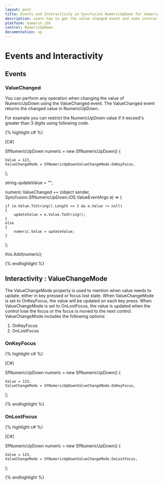 ```yaml
---
layout: post
title: Events and Interactivity in Syncfusion NumericUpDown for Xamarin.iOS
description: Learn how to get the value changed event and some interactivity for NumericUpDown in Xamarin.iOS platform.
platform: Xamarin.iOS
control: NumericUpDown
documentation: ug
---
```

# Events and Interactivity

## Events

### ValueChanged 

You can perform any operation when changing the value of NumericUpDown using the ValueChanged event. The ValueChanged event returns the changed value in NumericUpDown.

For example you can restrict the NumericUpDown value if it exceed's greater than 3 digits using following code.

{% highlight c# %}

[C#]

SfNumericUpDown numeric = new SfNumericUpDown()
{
	
    Value = 123,
	ValueChangeMode = SFNumericUpDownValueChangeMode.OnKeyFocus,
};

string updateValue = "";

numeric.ValueChanged += (object sender, Syncfusion.SfNumericUpDown.iOS.ValueEventArgs e) =>
{
    
    if (e.Value.ToString().Length <= 3 && e.Value != null)
    {
        updateValue = e.Value.ToString();
    }
    else
    {
        numeric.Value = updateValue;
    }
};

this.Add(numeric);

{% endhighlight %}

## Interactivity : ValueChangeMode

The ValueChangeMode property is used to mention when value needs to update, either in key pressed or focus lost state. When ValueChangeMode is set to OnKeyFocus, the value will be updated on each key press. When ValueChangeMode is set to OnLostFocus, the value is updated when the control lose the focus or the focus is moved to the next control. ValueChangeMode includes the following options:

1. OnKeyFocus
2. OnLostFocus

### OnKeyFocus

{% highlight c# %}

[C#]

SfNumericUpDown numeric = new SfNumericUpDown()
{
	
    Value = 123,
	ValueChangeMode = SFNumericUpDownValueChangeMode.OnKeyFocus,
};

{% endhighlight %}

### OnLostFocus

{% highlight c# %}

[C#]

SfNumericUpDown numeric = new SfNumericUpDown()
{
	
    Value = 123,
	ValueChangeMode = SFNumericUpDownValueChangeMode.OnLostFocus,
};

{% endhighlight %}
